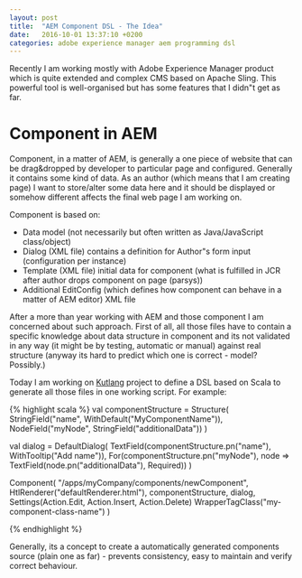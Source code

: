 ```yaml
---
layout: post
title:  "AEM Component DSL - The Idea"
date:   2016-10-01 13:37:10 +0200
categories: adobe experience manager aem programming dsl
---
```


Recently I am working mostly with Adobe Experience Manager product which is quite extended and complex CMS based on Apache Sling. This powerful tool is well-organised but has some features that I didn"t get as far.

# Component in AEM

Component, in a matter of AEM, is generally a one piece of website that can be drag&dropped by developer to particular page and configured. Generally it contains some kind of data. As an author (which means that I am creating page) I want to store/alter some data here and it should be displayed or somehow different affects the final web page I am working on.

Component is based on:

* Data model (not necessarily but often written as Java/JavaScript class/object)
* Dialog (XML file) contains a definition for Author"s form input (configuration per instance)
* Template (XML file) initial data for component (what is fulfilled in JCR after author drops component on page (parsys))
* Additional EditConfig (which defines how component can behave in a matter of AEM editor) XML file

After a more than year working with AEM and those component I am concerned about such approach. First of all, all those files have to contain a specific knowledge about data structure in component and its not validated in any way (it might be by testing, automatic or manual) against real structure (anyway its hard to predict which one is correct - model? Possibly.)

Today I am working on [Kutlang][0] project to define a DSL based on Scala to generate all those files in one working script. For example:

{% highlight scala %}
val componentStructure = Structure(
  StringField("name", WithDefault("MyComponentName")),
  NodeField("myNode",
    StringField("additionalData"))
)

val dialog = DefaultDialog(
  TextField(componentStructure.pn("name"), WithTooltip("Add name")),
  For(componentStructure.pn("myNode"), node => TextField(node.pn("additionalData"), Required))
)

Component(
  "/apps/myCompany/components/newComponent",
  HtlRenderer("defaultRenderer.html"),
  componentStructure,
  dialog,
  Settings(Action.Edit, Action.Insert, Action.Delete)
  WrapperTagClass("my-component-class-name")
)

{% endhighlight %}

Generally, its a concept to create a automatically generated components source (plain one as far) - prevents consistency, easy to maintain and verify correct behaviour.


[0]: https://github.com/puradawid/kutlang
